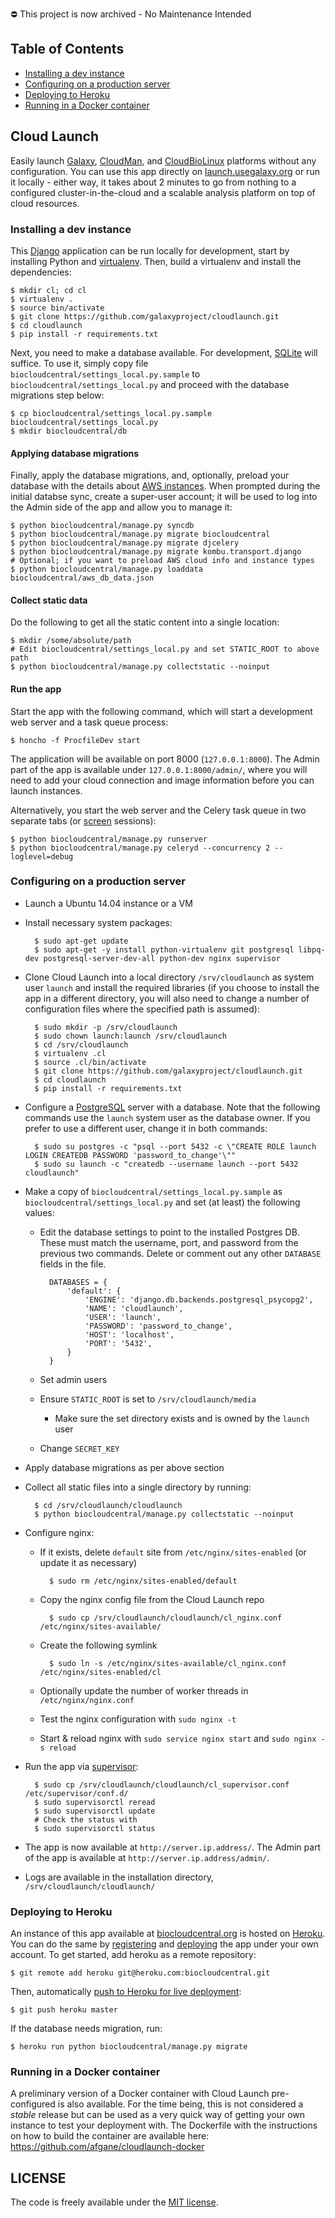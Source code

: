 ⛔️ This project is now archived - No Maintenance Intended

## Table of Contents

- [Installing a dev instance](#installing-a-dev-instance)
- [Configuring on a production server](#configuring-on-a-production-server)
- [Deploying to Heroku](#deploying-to-heroku)
- [Running in a Docker container](#running-in-a-docker-container)

## Cloud Launch

Easily launch [Galaxy][8], [CloudMan][2], and [CloudBioLinux][3] platforms without
any configuration. You can use this app directly on [launch.usegalaxy.org][7] or
run it locally - either way, it takes about 2 minutes to go from nothing to
a configured cluster-in-the-cloud and a scalable analysis platform on top of
cloud resources.

### Installing a dev instance

This [Django][1] application can be run locally for development, start by
installing Python and [virtualenv][5]. Then, build a virtualenv and install
the dependencies:

    $ mkdir cl; cd cl
    $ virtualenv .
    $ source bin/activate
    $ git clone https://github.com/galaxyproject/cloudlaunch.git
    $ cd cloudlaunch
    $ pip install -r requirements.txt

Next, you need to make a database available. For development,
[SQLite][16] will suffice. To use it, simply copy file
``biocloudcentral/settings_local.py.sample`` to ``biocloudcentral/settings_local.py``
and proceed with the database migrations step below:

    $ cp biocloudcentral/settings_local.py.sample biocloudcentral/settings_local.py
    $ mkdir biocloudcentral/db

#### Applying database migrations

Finally, apply the database migrations, and, optionally, preload your database
with the details about [AWS instances][9]. When prompted during the initial
databse sync, create a super-user account; it will be used to log into the
Admin side of the app and allow you to manage it:

    $ python biocloudcentral/manage.py syncdb
    $ python biocloudcentral/manage.py migrate biocloudcentral
    $ python biocloudcentral/manage.py migrate djcelery
    $ python biocloudcentral/manage.py migrate kombu.transport.django
    # Optional; if you want to preload AWS cloud info and instance types
    $ python biocloudcentral/manage.py loaddata biocloudcentral/aws_db_data.json

#### Collect static data

Do the following to get all the static content into a single location:

    $ mkdir /some/absolute/path
    # Edit biocloudcentral/settings_local.py and set STATIC_ROOT to above path
    $ python biocloudcentral/manage.py collectstatic --noinput

#### Run the app

Start the app with the following command, which will start a development web
server and a task queue process:

    $ honcho -f ProcfileDev start

The application will be available on port 8000 (``127.0.0.1:8000``).
The Admin part of the app is available under ``127.0.0.1:8000/admin/``, where you
will need to add your cloud connection and image information before you can launch
instances.

Alternatively, you start the web server and the Celery task queue
in two separate tabs (or [screen][10] sessions):

    $ python biocloudcentral/manage.py runserver
    $ python biocloudcentral/manage.py celeryd --concurrency 2 --loglevel=debug

### Configuring on a production server

- Launch a Ubuntu 14.04 instance or a VM
- Install necessary system packages:

        $ sudo apt-get update
        $ sudo apt-get -y install python-virtualenv git postgresql libpq-dev postgresql-server-dev-all python-dev nginx supervisor

- Clone Cloud Launch into a local directory ``/srv/cloudlaunch`` as
system user ``launch`` and install the required libraries (if you choose to
install the app in a different directory, you will also need to change a number
of configuration files where the specified path is assumed):

        $ sudo mkdir -p /srv/cloudlaunch
        $ sudo chown launch:launch /srv/cloudlaunch
        $ cd /srv/cloudlaunch
        $ virtualenv .cl
        $ source .cl/bin/activate
        $ git clone https://github.com/galaxyproject/cloudlaunch.git
        $ cd cloudlaunch
        $ pip install -r requirements.txt

- Configure a [PostgreSQL][15] server with a database. Note that
the following commands use the `launch` system user as the database owner. If
you prefer to use a different user, change it in both commands:

        $ sudo su postgres -c "psql --port 5432 -c \"CREATE ROLE launch LOGIN CREATEDB PASSWORD 'password_to_change'\""
        $ sudo su launch -c "createdb --username launch --port 5432 cloudlaunch"

- Make a copy of ``biocloudcentral/settings_local.py.sample`` as
``biocloudcentral/settings_local.py`` and set (at least) the following values:

    - Edit the database settings to point to the installed Postgres DB. These must
    match the username, port, and password from the previous two commands. Delete
    or comment out any other ``DATABASE`` fields in the file.

            DATABASES = {
                'default': {
                    'ENGINE': 'django.db.backends.postgresql_psycopg2',
                    'NAME': 'cloudlaunch',
                    'USER': 'launch',
                    'PASSWORD': 'password_to_change',
                    'HOST': 'localhost',
                    'PORT': '5432',
                }
            }

    - Set admin users
    - Ensure ``STATIC_ROOT`` is set to ``/srv/cloudlaunch/media``
        - Make sure the set directory exists and is owned by the `launch` user
    - Change ``SECRET_KEY``

- Apply database migrations as per above section

- Collect all static files into a single directory by running:

        $ cd /srv/cloudlaunch/cloudlaunch
        $ python biocloudcentral/manage.py collectstatic --noinput

- Configure nginx:

    - If it exists, delete ``default`` site from ``/etc/nginx/sites-enabled``
      (or update it as necessary)

            $ sudo rm /etc/nginx/sites-enabled/default

    - Copy the nginx config file from the Cloud Launch repo

            $ sudo cp /srv/cloudlaunch/cloudlaunch/cl_nginx.conf /etc/nginx/sites-available/

    - Create the following symlink

            $ sudo ln -s /etc/nginx/sites-available/cl_nginx.conf /etc/nginx/sites-enabled/cl

    - Optionally update the number of worker threads in ``/etc/nginx/nginx.conf``
    - Test the nginx configuration with ``sudo nginx -t``
    - Start & reload nginx with ``sudo service nginx start`` and ``sudo nginx -s reload``

- Run the app via [supervisor][17]:

        $ sudo cp /srv/cloudlaunch/cloudlaunch/cl_supervisor.conf /etc/supervisor/conf.d/
        $ sudo supervisorctl reread
        $ sudo supervisorctl update
        # Check the status with
        $ sudo supervisorctl status

- The app is now available at ``http://server.ip.address/``. The Admin part of
the app is available at ``http://server.ip.address/admin/``.

- Logs are available in the installation directory, `/srv/cloudlaunch/cloudlaunch/`

### Deploying to Heroku

An instance of this app available at [biocloudcentral.org][7] is hosted on
[Heroku][11]. You can do the same by [registering][12] and [deploying][13] the
app under your own account. To get started, add heroku as a remote repository:

    $ git remote add heroku git@heroku.com:biocloudcentral.git

Then, automatically [push to Heroku for live deployment][14]:

    $ git push heroku master

If the database needs migration, run:

    $ heroku run python biocloudcentral/manage.py migrate

### Running in a Docker container

A preliminary version of a Docker container with Cloud Launch
pre-configured is also available. For the time being, this is not
considered a *stable* release but can be used as a very quick way
of getting your own instance to test your deployment with. The
Dockerfile with the instructions on how to build the container
are available here: https://github.com/afgane/cloudlaunch-docker

[1]: https://www.djangoproject.com/
[2]: http://usecloudman.org/
[3]: http://cloudbiolinux.org/
[4]: http://devcenter.heroku.com/articles/django
[5]: https://github.com/pypa/virtualenv
[6]: https://github.com/chapmanb/biocloudcentral/blob/master/biocloudcentral/settings.py
[7]: https://launch.usegalaxy.org/
[8]: http://usegalaxy.org/
[9]: http://aws.amazon.com/ec2/#instance
[10]: http://www.gnu.org/software/screen/
[11]: https://www.heroku.com/
[12]: https://devcenter.heroku.com/articles/quickstart
[13]: https://devcenter.heroku.com/articles/django
[14]: https://devcenter.heroku.com/articles/git
[15]: http://www.postgresql.org/
[16]: http://www.sqlite.org/
[17]: http://supervisord.org/index.html

## LICENSE

The code is freely available under the [MIT license][l1].

[l1]: http://www.opensource.org/licenses/mit-license.html
